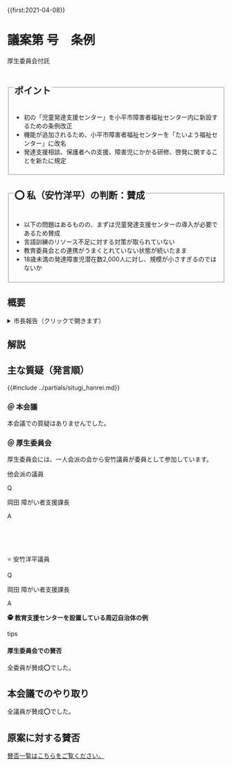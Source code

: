 {{first:2021-04-08}}

# 議案第 号　条例

<i class="fa fa-gavel" aria-hidden="true"></i> 厚生委員会付託

<fieldset class="point">
  <legend>
    <h2> ポイント </h2>
  </legend>
  <ul>
    <li class="chk">初の「児童発達支援センター」を小平市障害者福祉センター内に新設するための条例改正</li>
    <li class="chk">機能が追加されるため、小平市障害者福祉センターを「たいよう福祉センター」に改名</li>
    <li class="chk">発達支援相談、保護者への支援、障害児にかかる研修、啓発に関することを新たに規定</li>
  </ul>
</fieldset>

<fieldset class="sanpi">
  <legend>
    <h2>⭕️ 私（安竹洋平）の判断：賛成 </h2>
  </legend>
  <ul>
    <li>以下の問題はあるものの、まずは児童発達支援センターの導入が必要であるため賛成</li>
    <li class="ng">言語訓練のリソース不足に対する対策が取られていない</li>
    <li class="ng">教育委員会との連携がうまくとれていない状態が続いたまま</li>
    <li class="ng">18歳未満の発達障害児潜在数2,000人に対し、規模が小さすぎるのではないか</li>
  </ul>
</fieldset>

## 概要

<details>
<summary>市長報告（クリックで開きます）</summary>

> 

</details>

## 解説


## 主な質疑（発言順）
{{#include ../partials/situgi_hanrei.md}}

### ＠ 本会議
本会議での質疑はありませんでした。

### ＠ 厚生委員会
厚生委員会には、一人会派の会から安竹議員が委員として参加しています。

<div class="balloon bl-left">他会派の議員<br><div>

Q

</div></div>

<div class="balloon bl-right">岡田 障がい者支援課長<br><div>

A

</div></div>

<div class="balloon bl-left" style="margin-top:5rem;"><span class="yasutake">⭐️ 安竹洋平議員</span><br><div>

Q

</div></div>

<div class="balloon bl-right">岡田 障がい者支援課長<br><div>

A

</div></div>


<div class="balloon bl-left bl-tips"><div>

<strong>🕵 教育支援センターを設置している周辺自治体の例</strong>

tips
</div></div>


#### 厚生委員会での賛否

全委員が賛成⭕️でした。

## 本会議でのやり取り

全議員が賛成⭕️でした。

## 原案に対する賛否
[賛否一覧はこちらをご覧ください。](./index.md#賛否)

